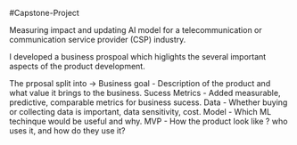 #Capstone-Project

Measuring impact and updating AI model for a telecommunication or communication service provider (CSP) industry.

I developed a business prospoal which higlights the several important aspects of the product development.

The prposal split into -> 
Business goal - Description of the product and what value it brings to the business.
Sucess Metrics - Added measurable, predictive, comparable metrics for business sucess.
Data - Whether buying or collecting data is important, data sensitivity, cost.
Model - Which ML techinque would be useful and why.
MVP - How the product look like ? who uses it, and how do they use it? 

